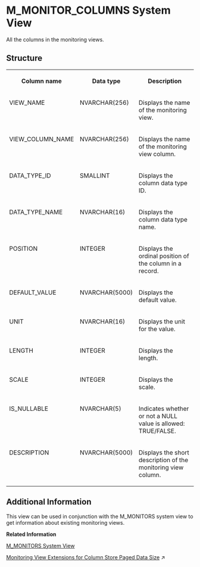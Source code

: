 <!-- loio20b54f6275191014824cedc723f8ad13 -->

# M\_MONITOR\_COLUMNS System View

All the columns in the monitoring views.



<a name="loio20b54f6275191014824cedc723f8ad13___m__m_o_n_i_t_o_r__c_o_l_u_m_n_s_1struct_M_MONITOR_COLUMNS"/>

## Structure


<table>
<tr>
<th valign="top">

Column name

</th>
<th valign="top">

Data type

</th>
<th valign="top">

Description

</th>
</tr>
<tr>
<td valign="top">

VIEW\_NAME

</td>
<td valign="top">

NVARCHAR\(256\)

</td>
<td valign="top">

Displays the name of the monitoring view.

</td>
</tr>
<tr>
<td valign="top">

VIEW\_COLUMN\_NAME

</td>
<td valign="top">

NVARCHAR\(256\)

</td>
<td valign="top">

Displays the name of the monitoring view column.

</td>
</tr>
<tr>
<td valign="top">

DATA\_TYPE\_ID

</td>
<td valign="top">

SMALLINT

</td>
<td valign="top">

Displays the column data type ID.

</td>
</tr>
<tr>
<td valign="top">

DATA\_TYPE\_NAME

</td>
<td valign="top">

NVARCHAR\(16\)

</td>
<td valign="top">

Displays the column data type name.

</td>
</tr>
<tr>
<td valign="top">

POSITION

</td>
<td valign="top">

INTEGER

</td>
<td valign="top">

Displays the ordinal position of the column in a record.

</td>
</tr>
<tr>
<td valign="top">

DEFAULT\_VALUE

</td>
<td valign="top">

NVARCHAR\(5000\)

</td>
<td valign="top">

Displays the default value.

</td>
</tr>
<tr>
<td valign="top">

UNIT

</td>
<td valign="top">

NVARCHAR\(16\)

</td>
<td valign="top">

Displays the unit for the value.

</td>
</tr>
<tr>
<td valign="top">

LENGTH

</td>
<td valign="top">

INTEGER

</td>
<td valign="top">

Displays the length.

</td>
</tr>
<tr>
<td valign="top">

SCALE

</td>
<td valign="top">

INTEGER

</td>
<td valign="top">

Displays the scale.

</td>
</tr>
<tr>
<td valign="top">

IS\_NULLABLE

</td>
<td valign="top">

NVARCHAR\(5\)

</td>
<td valign="top">

Indicates whether or not a NULL value is allowed: TRUE/FALSE.

</td>
</tr>
<tr>
<td valign="top">

DESCRIPTION

</td>
<td valign="top">

NVARCHAR\(5000\)

</td>
<td valign="top">

Displays the short description of the monitoring view column.

</td>
</tr>
</table>



<a name="loio20b54f6275191014824cedc723f8ad13___m__m_o_n_i_t_o_r__c_o_l_u_m_n_s_1fulldesc_M_MONITOR_COLUMNS"/>

## Additional Information

This view can be used in conjunction with the M\_MONITORS system view to get information about existing monitoring views.

**Related Information**  


[M\_MONITORS System View](m-monitors-system-view-20b5772.md "Provides available monitoring view information.")

[Monitoring View Extensions for Column Store Paged Data Size](https://help.sap.com/viewer/f9c5015e72e04fffa14d7d4f7267d897/2023_4_QRC/en-US/b06e99431b2740fdb4a47c7ee130f89d.html "A number of monitoring views provide information about the in-memory and on-disk size of the page-loadable data in relation to the in-memory and on-disk size of non-paged (column-loadable) data, helping you understand the effectiveness of page-loadable storage.") :arrow_upper_right:

